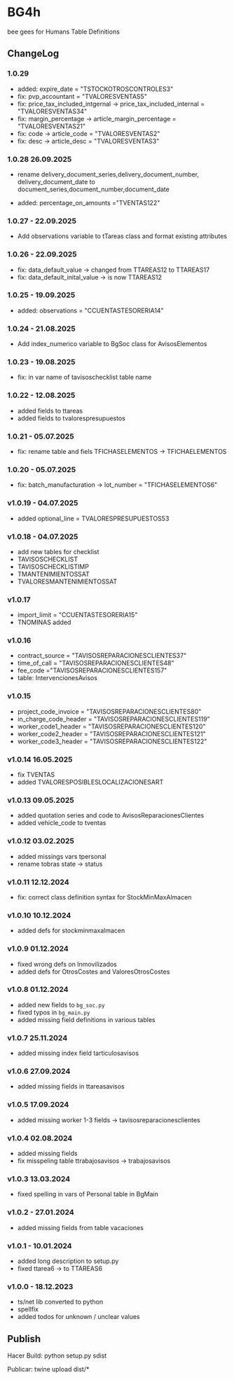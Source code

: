 # BG4h

bee gees for Humans Table Definitions

## ChangeLog

### 1.0.29

- added: expire_date = "TSTOCKOTROSCONTROLES3"
- fix: pvp_accountant = "TVALORESVENTAS5"
- fix: price_tax_included_intgernal -> price_tax_included_internal = "TVALORESVENTAS34"
- fix: margin_percentage  -> article_margin_percentage = "TVALORESVENTAS21"
- fix: code -> article_code = "TVALORESVENTAS2"
- fix: desc -> article_desc = "TVALORESVENTAS3"

### 1.0.28 26.09.2025

- rename delivery_document_series,delivery_document_number, delivery_document_date to document_series,document_number,document_date

- added: percentage_on_amounts ="TVENTAS122"

### 1.0.27 - 22.09.2025

- Add observations variable to tTareas class and format existing attributes

### 1.0.26 - 22.09.2025

- fix: data_default_value -> changed from TTAREAS12 to TTAREAS17
- fix: data_default_inital_value -> is now TTAREAS12

### 1.0.25 - 19.09.2025

- added: observations = "CCUENTASTESORERIA14"

### 1.0.24 - 21.08.2025

- Add index_numerico variable to BgSoc class for AvisosElementos

### 1.0.23 - 19.08.2025

- fix: in var name of tavisoschecklist table name

### 1.0.22 - 12.08.2025

- added fields to ttareas
- added fields to tvalorespresupuestos

### 1.0.21 - 05.07.2025

- fix: rename table and fiels TFICHASELEMENTOS -> TFICHAELEMENTOS

### 1.0.20 - 05.07.2025

- fix: batch_manufacturation -> lot_number = "TFICHASELEMENTOS6"

### v1.0.19 - 04.07.2025

- added optional_line = TVALORESPRESUPUESTOS53

### v1.0.18 - 04.07.2025

- add new tables for checklist
- TAVISOSCHECKLIST
- TAVISOSCHECKLISTIMP
- TMANTENIMIENTOSSAT
- TVALORESMANTENIMIENTOSSAT

### v1.0.17

- import_limit = "CCUENTASTESORERIA15"
- TNOMINAS added

### v1.0.16

- contract_source = "TAVISOSREPARACIONESCLIENTES37"
- time_of_call = "TAVISOSREPARACIONESCLIENTES48"
- fee_code ="TAVISOSREPARACIONESCLIENTES157"
- table: IntervencionesAvisos

### v1.0.15

- project_code_invoice = "TAVISOSREPARACIONESCLIENTES80"
- in_charge_code_header = "TAVISOSREPARACIONESCLIENTES119"
- worker_code1_header = "TAVISOSREPARACIONESCLIENTES120"
- worker_code2_header = "TAVISOSREPARACIONESCLIENTES121"
- worker_code3_header = "TAVISOSREPARACIONESCLIENTES122"

### v1.0.14 16.05.2025

- fix TVENTAS
- added TVALORESPOSIBLESLOCALIZACIONESART

### v1.0.13 09.05.2025

- added quotation series and code to AvisosReparacionesClientes
- added vehicle_code to tventas

### v1.0.12 03.02.2025

- added missings vars tpersonal
- rename tobras state -> status

### v1.0.11 12.12.2024

- fix: correct class definition syntax for StockMinMaxAlmacen

### v1.0.10 10.12.2024

- added defs for stockminmaxalmacen

### v1.0.9 01.12.2024

- fixed wrong defs on Inmovilizados
- added defs for OtrosCostes and ValoresOtrosCostes

### v1.0.8 01.12.2024

- added new fields to `bg_soc.py`
- fixed typos in `bg_main.py`
- added missing field definitions in various tables

### v1.0.7 25.11.2024

- added missing index field tarticulosavisos

### v1.0.6 27.09.2024

- added missing fields in ttareasavisos

### v1.0.5 17.09.2024

- added missing worker 1-3 fields -> tavisosreparacionesclientes

### v1.0.4 02.08.2024

- added missing fields
- fix misspeling table ttrabajosavisos -> trabajosavisos

### v1.0.3 13.03.2024

- fixed spelling in vars of Personal table in BgMain

### v1.0.2 - 27.01.2024

- added missing fields from table vacaciones

### v1.0.1 - 10.01.2024

- added long description to setup.py
- fixed ttarea6 -> to TTAREAS6

### v1.0.0 - 18.12.2023

- ts/net lib converted to python
- spellfix
- added todos for unknown / unclear values

## Publish

Hacer Build:
python setup.py sdist

Publicar:
twine upload dist/*
